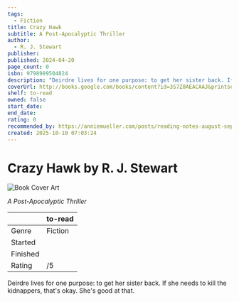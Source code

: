 ```yaml
---
tags:
  - Fiction
title: Crazy Hawk
subtitle: A Post-Apocalyptic Thriller
author:
  - R. J. Stewart
publisher:
published: 2024-04-20
page_count: 0
isbn: 9798989504824
description: "Deirdre lives for one purpose: to get her sister back. If she needs to kill the kidnappers, that's okay. She's good at that."
coverUrl: http://books.google.com/books/content?id=3S7Z0AEACAAJ&printsec=frontcover&img=1&zoom=1&source=gbs_api
shelf: to-read
owned: false
start_date:
end_date:
rating: 0
recommended_by: https://anniemueller.com/posts/reading-notes-august-september
created: 2025-10-10 07:03:24
---
```


# Crazy Hawk by R. J. Stewart

![Book Cover Art](http://books.google.com/books/content?id=3S7Z0AEACAAJ&printsec=frontcover&img=1&zoom=1&source=gbs_api)

_A Post-Apocalyptic Thriller_

| &nbsp; | to-read | 
| --- | --- |
| Genre | Fiction |
| Started |  |
| Finished |  |
| Rating | /5 |

Deirdre lives for one purpose: to get her sister back. If she needs to kill the kidnappers, that's okay. She's good at that.
